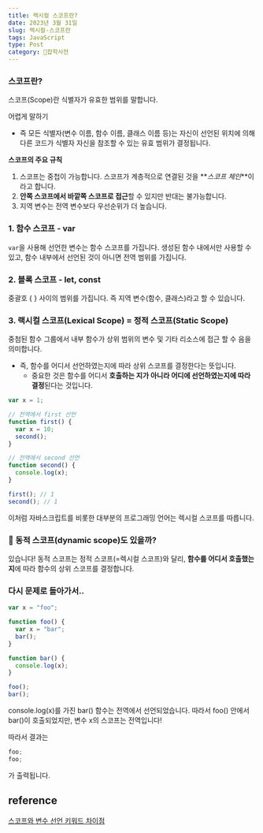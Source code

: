 ```yaml
---
title: 렉시컬 스코프란?
date: 2023년 3월 31일
slug: 렉시컬-스코프란
tags: JavaScript
type: Post
category: 🙏잡학사전
---
```


### 스코프란?

스코프(Scope)란 식별자가 유효한 범위를 말합니다.

어렵게 말하기

- 즉 모든 식별자(변수 이름, 함수 이름, 클래스 이름 등)는 자신이 선언된 위치에 의해 다른 코드가 식별자 자신을 참조할 수 있는 유효 범위가 결정됩니다.

**스코프의 주요 규칙**

1. 스코프는 중첩이 가능합니다. 스코프가 계층적으로 연결된 것을 **_스코프 체인_**이라고 합니다.
2. **안쪽 스코프에서 바깥쪽 스코프로 접근**할 수 있지만 반대는 불가능합니다.
3. 지역 변수는 전역 변수보다 우선순위가 더 높습니다.

### 1. 함수 스코프 - var

`var`을 사용해 선언한 변수는 함수 스코프를 가집니다. 생성된 함수 내에서만 사용할 수 있고, 함수 내부에서 선언된 것이 아니면 전역 범위를 가집니다.

### 2. 블록 스코프 - let, const

중괄호 { } 사이의 범위를 가집니다. 즉 지역 변수(함수, 클래스)라고 할 수 있습니다.

### 3. 랙시컬 스코프(Lexical Scope) = 정적 스코프(Static Scope)

중첨된 함수 그룹에서 내부 함수가 상위 범위의 변수 및 기타 리소스에 접근 할 수 음을 의미합니다.

- 즉, 함수를 어디서 선언하였는지에 따라 상위 스코프를 결정한다는 뜻입니다.
  - 중요한 것은 함수를 어디서 **호출하는 지가 아니라 어디에 선언하였는지에 따라 결정**된다는 것입니다.

```jsx
var x = 1;

// 전역에서 first 선언
function first() {
  var x = 10;
  second();
}

// 전역에서 second 선언
function second() {
  console.log(x);
}

first(); // 1
second(); // 1
```

이처럼 자바스크립트를 비롯한 대부분의 프로그래밍 언어는 렉시컬 스코프를 따릅니다.

### 🤔 동적 스코프(dynamic scope)도 있을까?

있습니다! 동적 스코프는 정적 스코프(=렉시컬 스코프)와 달리, **함수를 어디서 호출했는지**에 따라 함수의 상위 스코프를 결정합니다.

### 다시 문제로 돌아가서..

```jsx
var x = "foo";

function foo() {
  var x = "bar";
  bar();
}

function bar() {
  console.log(x);
}

foo();
bar();
```

console.log(x)를 가진 bar() 함수는 전역에서 선언되었습니다. 따라서 foo() 안에서 bar()이 호출되었지만, 변수 x의 스코프는 전역입니다!

따라서 결과는

```jsx
foo;
foo;
```

가 출력됩니다.

## reference

[스코프와 변수 선언 키워드 차이점](https://hanamon.kr/javascript-%ec%8a%a4%ec%bd%94%ed%94%84%ec%99%80-%eb%b3%80%ec%88%98%ec%84%a0%ec%96%b8%ed%82%a4%ec%9b%8c%eb%93%9c-%ec%b0%a8%ec%9d%b4%ec%a0%90/)
